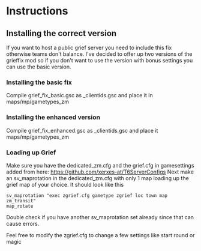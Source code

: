 # Instructions 

## Installing the correct version 

If you want to host a public grief server you need to include this fix otherwise teams don't balance.
I've decided to offer up two versions of the grieffix mod so if you don't want to use the version with bonus settings you can use the basic version.

### Installing the basic fix

Compile grief_fix_basic.gsc as _clientids.gsc and place it in maps/mp/gametypes_zm

### Installing the enhanced version

Compile grief_fix_enhanced.gsc as _clientids.gsc and place it maps/mp/gametypes_zm

### Loading up Grief

Make sure you have the dedicated_zm.cfg and the grief.cfg in gamesettings added from here:
https://github.com/xerxes-at/T6ServerConfigs
Next make an sv_maprotation in the dedicated_zm.cfg with only 1 map loading up the grief map of your choice.
It should look like this 
```
sv_maprotation "exec zgrief.cfg gametype zgrief loc town map zm_transit"
map_rotate
```
Double check if you have another sv_maprotation set already since that can cause errors.

Feel free to modify the zgrief.cfg to change a few settings like start round or magic
